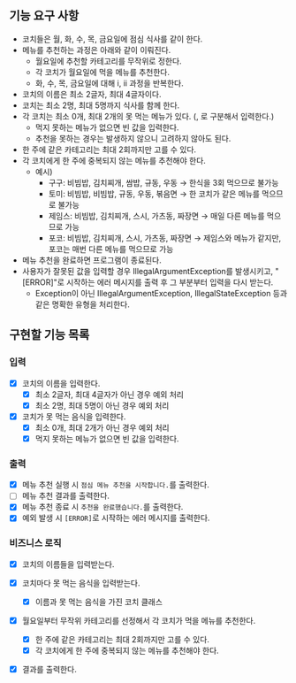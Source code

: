 ## 기능 요구 사항

- 코치들은 월, 화, 수, 목, 금요일에 점심 식사를 같이 한다.
- 메뉴를 추천하는 과정은 아래와 같이 이뤄진다.
    - 월요일에 추천할 카테고리를 무작위로 정한다.
    - 각 코치가 월요일에 먹을 메뉴를 추천한다.
    - 화, 수, 목, 금요일에 대해 i, ii 과정을 반복한다.
- 코치의 이름은 최소 2글자, 최대 4글자이다.
- 코치는 최소 2명, 최대 5명까지 식사를 함께 한다.
- 각 코치는 최소 0개, 최대 2개의 못 먹는 메뉴가 있다. (, 로 구분해서 입력한다.)
    - 먹지 못하는 메뉴가 없으면 빈 값을 입력한다.
    - 추천을 못하는 경우는 발생하지 않으니 고려하지 않아도 된다.
- 한 주에 같은 카테고리는 최대 2회까지만 고를 수 있다.
- 각 코치에게 한 주에 중복되지 않는 메뉴를 추천해야 한다.
    - 예시)
        - 구구: 비빔밥, 김치찌개, 쌈밥, 규동, 우동 → 한식을 3회 먹으므로 불가능
        - 토미: 비빔밥, 비빔밥, 규동, 우동, 볶음면 → 한 코치가 같은 메뉴를 먹으므로 불가능
        - 제임스: 비빔밥, 김치찌개, 스시, 가츠동, 짜장면 → 매일 다른 메뉴를 먹으므로 가능
        - 포코: 비빔밥, 김치찌개, 스시, 가츠동, 짜장면 → 제임스와 메뉴가 같지만, 포코는 매번 다른 메뉴를 먹으므로 가능
- 메뉴 추천을 완료하면 프로그램이 종료된다.
- 사용자가 잘못된 값을 입력할 경우 IllegalArgumentException를 발생시키고, "[ERROR]"로 시작하는 에러 메시지를 출력 후 그 부분부터 입력을 다시 받는다.
    - Exception이 아닌 IllegalArgumentException, IllegalStateException 등과 같은 명확한 유형을 처리한다.

## 구현할 기능 목록

### 입력

- [x] 코치의 이름을 입력한다.
    - [x] 최소 2글자, 최대 4글자가 아닌 경우 예외 처리
    - [x] 최소 2명, 최대 5명이 아닌 경우 예외 처리
- [x] 코치가 못 먹는 음식을 입력한다.
    - [x] 최소 0개, 최대 2개가 아닌 경우 예외 처리
    - [x] 먹지 못하는 메뉴가 없으면 빈 값을 입력한다.

### 출력

- [x] 메뉴 추천 실행 시 `점심 메뉴 추천을 시작합니다.`를 출력한다.
- [ ] 메뉴 추천 결과를 출력한다.
- [x] 메뉴 추천 종료 시 `추천을 완료했습니다.`를 출력한다.
- [x] 예외 발생 시 `[ERROR]`로 시작하는 에러 메시지를 출력한다.

### 비즈니스 로직

- [x] 코치의 이름들을 입력받는다.
- [x] 코치마다 못 먹는 음식을 입력받는다.
  - [x] 이름과 못 먹는 음식을 가진 코치 클래스
- [x] 월요일부터 무작위 카테고리를 선정해서 각 코치가 먹을 메뉴를 추천한다.
    - [x] 한 주에 같은 카테고리는 최대 2회까지만 고를 수 있다.
    - [x] 각 코치에게 한 주에 중복되지 않는 메뉴를 추천해야 한다.
- [x] 결과를 출력한다.

